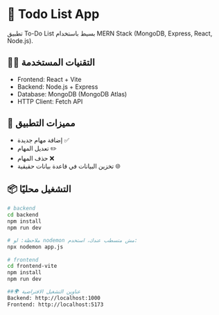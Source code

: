 # 📝 Todo List App

تطبيق To-Do List بسيط باستخدام MERN Stack (MongoDB, Express, React, Node.js).

## 👨‍💻 التقنيات المستخدمة
- Frontend: React + Vite
- Backend: Node.js + Express
- Database: MongoDB (MongoDB Atlas)
- HTTP Client: Fetch API

## 🚀 مميزات التطبيق
- إضافة مهام جديدة ✅
- تعديل المهام ✏️
- حذف المهام ❌
- تخزين البيانات في قاعدة بيانات حقيقية 🌐

## 📦 التشغيل محليًا
```bash
# backend
cd backend
npm install
npm run dev

# ملاحظة: لو nodemon مش متسطب عندك، استخدم:
npx nodemon app.js
 
# frontend
cd frontend-vite
npm install
npm run dev

##🌍 عناوين التشغيل الافتراضية
Backend: http://localhost:1000
Frontend: http://localhost:5173